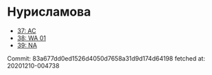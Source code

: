 # Нурисламова
- [37: AC](37.md)
- [38: WA 01](38.md)
- [39: NA](39.md)

Commit: 83a677dd0ed1526d4050d7658a31d9d174d64198
 fetched at: 20201210-004738
